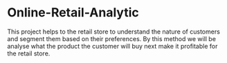 # Online-Retail-Analytic
This project helps to the retail store to understand the nature of customers and segment them based on their preferences. By this method we will be analyse what the product the customer will buy next make it profitable for the retail store.
